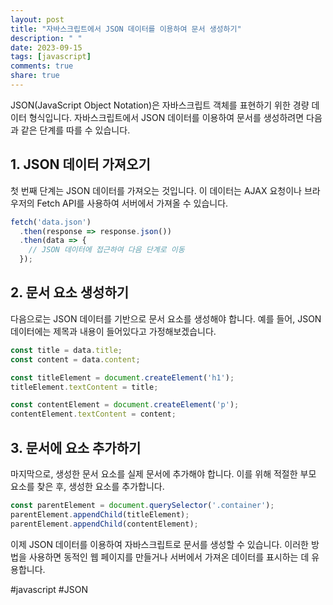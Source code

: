 ```yaml
---
layout: post
title: "자바스크립트에서 JSON 데이터를 이용하여 문서 생성하기"
description: " "
date: 2023-09-15
tags: [javascript]
comments: true
share: true
---
```


JSON(JavaScript Object Notation)은 자바스크립트 객체를 표현하기 위한 경량 데이터 형식입니다. 자바스크립트에서 JSON 데이터를 이용하여 문서를 생성하려면 다음과 같은 단계를 따를 수 있습니다.

## 1. JSON 데이터 가져오기
첫 번째 단계는 JSON 데이터를 가져오는 것입니다. 이 데이터는 AJAX 요청이나 브라우저의 Fetch API를 사용하여 서버에서 가져올 수 있습니다.

```javascript
fetch('data.json')
  .then(response => response.json())
  .then(data => {
    // JSON 데이터에 접근하여 다음 단계로 이동
  });
```

## 2. 문서 요소 생성하기
다음으로는 JSON 데이터를 기반으로 문서 요소를 생성해야 합니다. 예를 들어, JSON 데이터에는 제목과 내용이 들어있다고 가정해보겠습니다.

```javascript
const title = data.title;
const content = data.content;

const titleElement = document.createElement('h1');
titleElement.textContent = title;

const contentElement = document.createElement('p');
contentElement.textContent = content;
```

## 3. 문서에 요소 추가하기
마지막으로, 생성한 문서 요소를 실제 문서에 추가해야 합니다. 이를 위해 적절한 부모 요소를 찾은 후, 생성한 요소를 추가합니다.

```javascript
const parentElement = document.querySelector('.container');
parentElement.appendChild(titleElement);
parentElement.appendChild(contentElement);
```

이제 JSON 데이터를 이용하여 자바스크립트로 문서를 생성할 수 있습니다. 이러한 방법을 사용하면 동적인 웹 페이지를 만들거나 서버에서 가져온 데이터를 표시하는 데 유용합니다.

#javascript #JSON